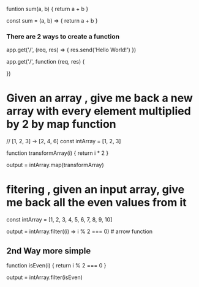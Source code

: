 funtion sum(a, b) {
    return a + b
}

const sum = (a, b) => {
    return a + b
}

### There are 2 ways to create a function

app.get('/', (req, res) => {
    res.send('Hello World!')
})

app.get('/', function (req, res) {
    
})


# Given an array , give me back a new array with every element multiplied by 2 by map function
// [1, 2, 3] -> [2, 4, 6]
const intArray = [1, 2, 3]

function transformArray(i) {
    return i * 2
}

output = intArray.map(transformArray)


# fitering , given an input array, give me back all the even values from it

const intArray = [1, 2, 3, 4, 5, 6, 7, 8, 9, 10]

output = intArray.filter((i) => i % 2 === 0) # arrow function

## 2nd Way more simple

function isEven(i) {
    return i % 2 === 0
}

output = intArray.filter(isEven)
